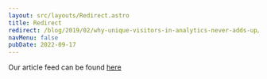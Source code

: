 ```yaml
---
layout: src/layouts/Redirect.astro
title: Redirect
redirect: /blog/2019/02/why-unique-visitors-in-analytics-never-adds-up/
navMenu: false
pubDate: 2022-09-17
---
```

<div>
Our article feed can be found <a href="/blog/2019/02/why-unique-visitors-in-analytics-never-adds-up/">here</a>
</div>
